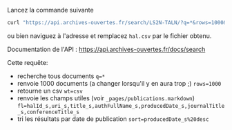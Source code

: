 Lancez la commande suivante
```bash
curl "https://api.archives-ouvertes.fr/search/LS2N-TALN/?q=*&rows=1000&wt=csv&fl=halId_s,uri_s,title_s,authFullName_s,producedDate_s,producedDateY_i,journalTitle_s,conferenceTitle_s,country_s&sort=producedDate_s%20desc" > hal.csv
```
ou bien naviguez à l'adresse et remplacez `hal.csv` par le fichier obtenu.

Documentation de l'API : https://api.archives-ouvertes.fr/docs/search

Cette requête:
- recherche tous documents `q=*`
- renvoie 1000 documents (a changer lorsqu'il y en aura trop ;) `rows=1000`
- retourne un csv `wt=csv`
- renvoie les champs utiles (voir `_pages/publications.markdown`) `fl=halId_s,uri_s,title_s,authFullName_s,producedDate_s,journalTitle_s,conferenceTitle_s`
- tri les résultats par date de publication `sort=producedDate_s%20desc`
